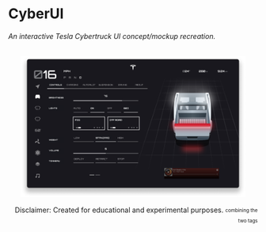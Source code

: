 # CyberUI
<h6>An interactive Tesla Cybertruck UI concept/mockup recreation.</h6>

<p align="center">
  <a href="https://michaeltr7.github.io/CyberUI/">
    <img src="Screenshot Previews/Cyber_UI_Screenshot_1.png" width="90%">
  </a>
</p>

<p align="right">
  Disclaimer: Created for educational and experimental purposes.
  <sub><sup>combining the two tags</sup></sub>
</p>

